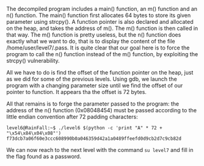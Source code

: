 The decompiled program includes a main() function, an m() function and an n() function. The main() function first allocates 64 bytes to store its given parameter using strcpy(). A function pointer is also declared and allocated on the heap, and takes the address of m(). The m() function is then called in that way. The m() function is pretty useless, but the n() function does exactly what we want to do, that is to display the content of the file /home/user/level7/.pass. It is quite clear that our goal here is to force the program to call the n() function instead of the m() function, by exploiting the strcpy() vulnerability.

All we have to do is find the offset of the function pointer on the heap, just as we did for some of the previous levels. Using gdb, we launch the program with a changing parameter size until we find the offset of our pointer to function. It appears tha the offset is 72 bytes.

All that remains is to forge the parameter passed to the program: the address of the n() function (0x08048454) must be passed according to the little endian convention after 72 padding characters:

```
level6@RainFall:~$ ./level6 $(python -c 'print "A" * 72 + "\x54\x84\x04\x08"')
f73dcb7a06f60e3ccc608990b0a046359d42a1a0489ffeefd0d9cb2d7c9cb82d
```
We can now reach to the next level with the command `su level7` and fill in the flag found as a password.